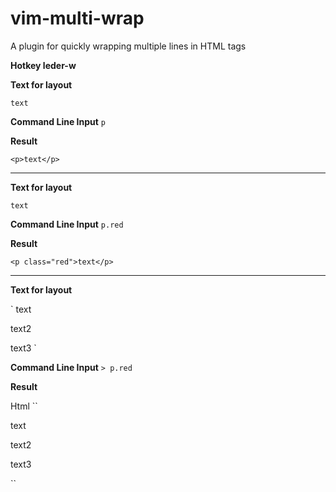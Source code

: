 # vim-multi-wrap
A plugin for quickly wrapping multiple lines in HTML tags

**Hotkey leder-w**

**Text for layout**

``
 text
``

**Command Line Input** ``p``

**Result**

``<p>text</p>``

-----------------------

**Text for layout**

``
 text
``

**Command Line Input**  ``p.red``

**Result**

`<p class="red">text</p>`

-----------------------
**Text for layout**

`
 text

 text2

 text3
`

**Command Line Input**  ``> p.red``

**Result**

Html
``
<p class="red">text</p>

<p class="red">text2</p>

<p class="red">text3</p>
``
